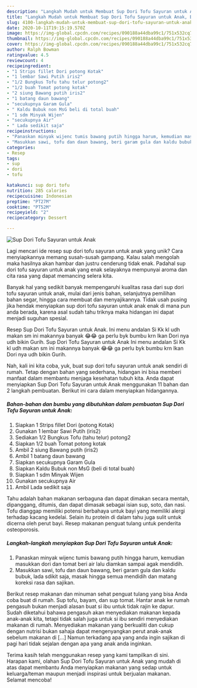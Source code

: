```yaml
---
description: "Langkah Mudah untuk Membuat Sup Dori Tofu Sayuran untuk Anak, Bisa Manjain Lidah"
title: "Langkah Mudah untuk Membuat Sup Dori Tofu Sayuran untuk Anak, Bisa Manjain Lidah"
slug: 4100-langkah-mudah-untuk-membuat-sup-dori-tofu-sayuran-untuk-anak-bisa-manjain-lidah
date: 2020-10-11T19:15:19.570Z
image: https://img-global.cpcdn.com/recipes/090188a44dba99c1/751x532cq70/sup-dori-tofu-sayuran-untuk-anak-foto-resep-utama.jpg
thumbnail: https://img-global.cpcdn.com/recipes/090188a44dba99c1/751x532cq70/sup-dori-tofu-sayuran-untuk-anak-foto-resep-utama.jpg
cover: https://img-global.cpcdn.com/recipes/090188a44dba99c1/751x532cq70/sup-dori-tofu-sayuran-untuk-anak-foto-resep-utama.jpg
author: Ralph Bowman
ratingvalue: 4.5
reviewcount: 4
recipeingredient:
- "1 Strips fillet Dori potong Kotak"
- "1 lembar Sawi Putih iris2"
- "1/2 Bungkus Tofu tahu telur potong2"
- "1/2 buah Tomat potong kotak"
- "2 siung Bawang putih iris2"
- "1 batang daun bawang"
- "secukupnya Garam Gula"
- " Kaldu Bubuk non MsG beli di total buah"
- "1 sdm Minyak Wijen"
- "secukupnya Air"
- " Lada sedikit saja"
recipeinstructions:
- "Panaskan minyak wijenc tumis bawang putih hingga harum, kemudian masukkan dori dan tomat beri air lalu diamkan sampai agak mendidih."
- "Masukkan sawi, tofu dan daun bawang, beri garam gula dan kaldu bubuk, lada sdikit saja, masak hingga semua mendidih dan matang koreksi rasa dan sajikan."
categories:
- Resep
tags:
- sup
- dori
- tofu

katakunci: sup dori tofu 
nutrition: 285 calories
recipecuisine: Indonesian
preptime: "PT27M"
cooktime: "PT52M"
recipeyield: "2"
recipecategory: Dessert

---
```



![Sup Dori Tofu Sayuran untuk Anak](https://img-global.cpcdn.com/recipes/090188a44dba99c1/751x532cq70/sup-dori-tofu-sayuran-untuk-anak-foto-resep-utama.jpg)

Lagi mencari ide resep sup dori tofu sayuran untuk anak yang unik? Cara menyiapkannya memang susah-susah gampang. Kalau salah mengolah maka hasilnya akan hambar dan justru cenderung tidak enak. Padahal sup dori tofu sayuran untuk anak yang enak selayaknya mempunyai aroma dan cita rasa yang dapat memancing selera kita.

Banyak hal yang sedikit banyak mempengaruhi kualitas rasa dari sup dori tofu sayuran untuk anak, mulai dari jenis bahan, selanjutnya pemilihan bahan segar, hingga cara membuat dan menyajikannya. Tidak usah pusing jika hendak menyiapkan sup dori tofu sayuran untuk anak enak di mana pun anda berada, karena asal sudah tahu triknya maka hidangan ini dapat menjadi suguhan spesial.

Resep Sup Dori Tofu Sayuran untuk Anak. Ini menu andalan Si Kk kl udh makan sm ini makannya banyak 😂😂 ga perlu byk bumbu krn Ikan Dori nya udh bikin Gurih. Sup Dori Tofu Sayuran untuk Anak Ini menu andalan Si Kk kl udh makan sm ini makannya banyak 😂😂 ga perlu byk bumbu krn Ikan Dori nya udh bikin Gurih.


Nah, kali ini kita coba, yuk, buat sup dori tofu sayuran untuk anak sendiri di rumah. Tetap dengan bahan yang sederhana, hidangan ini bisa memberi manfaat dalam membantu menjaga kesehatan tubuh kita. Anda dapat menyiapkan Sup Dori Tofu Sayuran untuk Anak menggunakan 11 bahan dan 2 langkah pembuatan. Berikut ini cara dalam menyiapkan hidangannya.

<!--inarticleads1-->

##### Bahan-bahan dan bumbu yang dibutuhkan dalam pembuatan Sup Dori Tofu Sayuran untuk Anak:

1. Siapkan 1 Strips fillet Dori (potong Kotak)
1. Gunakan 1 lembar Sawi Putih (iris2)
1. Sediakan 1/2 Bungkus Tofu (tahu telur) potong2
1. Siapkan 1/2 buah Tomat potong kotak
1. Ambil 2 siung Bawang putih (iris2)
1. Ambil 1 batang daun bawang
1. Siapkan secukupnya Garam Gula
1. Siapkan  Kaldu Bubuk non MsG (beli di total buah)
1. Siapkan 1 sdm Minyak Wijen
1. Gunakan secukupnya Air
1. Ambil  Lada sedikit saja


Tahu adalah bahan makanan serbaguna dan dapat dimakan secara mentah, dipanggang, ditumis, dan dapat dimasak sebagai isian sup, soto, dan nasi. Tofu dianggap memiliki potensi berbahaya untuk bayi yang memiliki alergi terhadap kacang kedelai. Selain itu protein di dalam tahu juga sulit untuk dicerna oleh perut bayi. Resep makanan penguat tulang untuk penderita osteoporosis. 

<!--inarticleads2-->

##### Langkah-langkah menyiapkan Sup Dori Tofu Sayuran untuk Anak:

1. Panaskan minyak wijenc tumis bawang putih hingga harum, kemudian masukkan dori dan tomat beri air lalu diamkan sampai agak mendidih.
1. Masukkan sawi, tofu dan daun bawang, beri garam gula dan kaldu bubuk, lada sdikit saja, masak hingga semua mendidih dan matang koreksi rasa dan sajikan.


Berikut resep makanan dan minuman sehat penguat tulang yang bisa Anda coba buat di rumah. Sup tofu, bayam, dan sup tomat. Hantar anak ke rumah pengasuh bukan menjadi alasan buat si ibu untuk tidak rajin ke dapur. Sudah diketahui bahawa pengasuh akan menyediakan makanan kepada anak-anak kita, tetapi tidak salah juga untuk si ibu sendiri menyediakan makanan di rumah. Menyediakan makanan yang berkualiti dan cukup dengan nutrisi bukan sahaja dapat mengenyangkan perut anak-anak sebelum makanan di […] Namun terkadang apa yang anda ingin sajikan di pagi hari tidak sejalan dengan apa yang anak anda inginkan. 

Terima kasih telah menggunakan resep yang kami tampilkan di sini. Harapan kami, olahan Sup Dori Tofu Sayuran untuk Anak yang mudah di atas dapat membantu Anda menyiapkan makanan yang sedap untuk keluarga/teman maupun menjadi inspirasi untuk berjualan makanan. Selamat mencoba!
